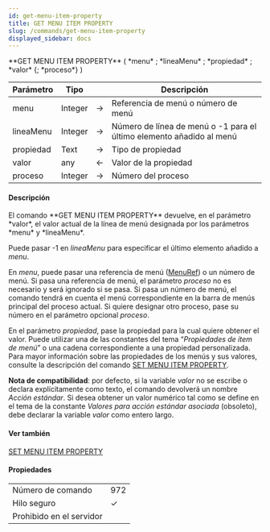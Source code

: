 ```yaml
---
id: get-menu-item-property
title: GET MENU ITEM PROPERTY
slug: /commands/get-menu-item-property
displayed_sidebar: docs
---
```


<!--REF #_command_.GET MENU ITEM PROPERTY.Syntax-->**GET MENU ITEM PROPERTY** ( *menu* ; *lineaMenu* ; *propiedad* ; *valor* {; *proceso*} )<!-- END REF-->
<!--REF #_command_.GET MENU ITEM PROPERTY.Params-->
| Parámetro | Tipo |  | Descripción |
| --- | --- | --- | --- |
| menu | Integer | &#8594;  | Referencia de menú o número de menú |
| lineaMenu | Integer | &#8594;  | Número de línea de menú o -1 para el último elemento añadido al menú |
| propiedad | Text | &#8594;  | Tipo de propiedad |
| valor | any | &#8592; | Valor de la propiedad |
| proceso | Integer | &#8594;  | Número del proceso |

<!-- END REF-->

#### Descripción 

<!--REF #_command_.GET MENU ITEM PROPERTY.Summary-->El comando **GET MENU ITEM PROPERTY** devuelve, en el parámetro *valor*, el valor actual de la línea de menú designada por los parámetros *menu* y *lineaMenu*.<!-- END REF--> 

Puede pasar -1 en *lineaMenu* para especificar el último elemento añadido a *menu*.

En *menu*, puede pasar una referencia de menú ([MenuRef](# "Unique ID (16-character alphanumeric) of a menu")) o un número de menú. Si pasa una referencia de menú, el parámetro *proceso* no es necesario y será ignorado si se pasa. Si pasa un número de menú, el comando tendrá en cuenta el menú correspondiente en la barra de menús principal del proceso actual. Si quiere designar otro proceso, pase su número en el parámetro opcional *proceso*.

En el parámetro *propiedad*, pase la propiedad para la cual quiere obtener el valor. Puede utilizar una de las constantes del tema “*Propiedades de ítem de menú*” o una cadena correspondiente a una propiedad personalizada. Para mayor información sobre las propiedades de los menús y sus valores, consulte la descripción del comando [SET MENU ITEM PROPERTY](set-menu-item-property.md).

**Nota de compatibilidad**: por defecto, si la variable *valor* no se escribe o declara explícitamente como texto, el comando devolverá un nombre *Acción estándar*. Si desea obtener un valor numérico tal como se define en el tema de la constante *Valores para acción estándar asociada* (obsoleto), debe declarar la variable *valor* como entero largo.

#### Ver también 

[SET MENU ITEM PROPERTY](set-menu-item-property.md)  

#### Propiedades
|  |  |
| --- | --- |
| Número de comando | 972 |
| Hilo seguro | &check; |
| Prohibido en el servidor ||



